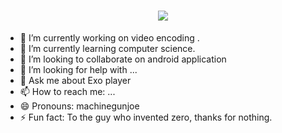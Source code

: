<h1 align="center">
  <a href="#">
    <img align="center" src="https://readme-typing-svg.herokuapp.com?color=FFFFFF&center=true&vCenter=true&width=600&height=100&lines=Hi+there!;My+name+is+Yashwant.;I+am+a+Full+Stack+Developer+from+the+India." />
  </a>
  <br>
</h1>



- 🔭 I’m currently working on video encoding .
- 🌱 I’m currently learning computer science.
- 👯 I’m looking to collaborate on android application
- 🤔 I’m looking for help with ...
- 💬 Ask me about Exo player
- 📫 How to reach me: ...
- 😄 Pronouns: machinegunjoe
- ⚡ Fun fact: To the guy who invented zero, thanks for nothing.

